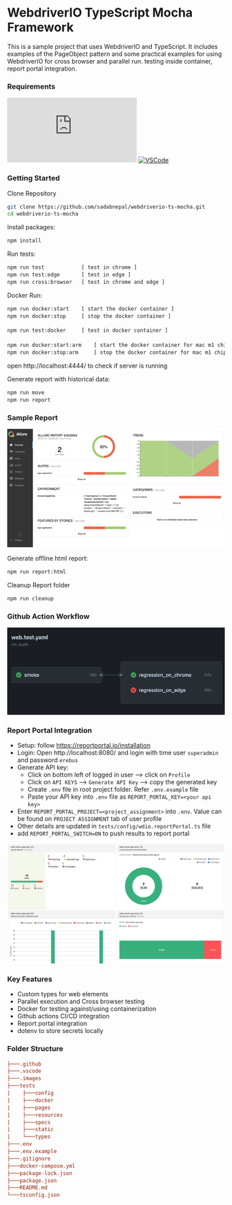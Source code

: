 # WebdriverIO TypeScript Mocha Framework

This is a sample project that uses WebdriverIO and TypeScript. It includes examples of the PageObject pattern and some practical examples for using WebdriverIO for cross browser and parallel run. testing inside container, report portal integration.

### Requirements

[![NodeJs](https://img.shields.io/badge/-NodeJS%20v%20>=%2016-white?logo=node.js)](https://nodejs.org/en/download/)
[![VSCode](https://img.shields.io/badge/-Visual%20Studio%20Code-%233178C6?logo=visual-studio-code)](https://code.visualstudio.com/download)

### Getting Started

Clone Repository

```bash
git clone https://github.com/sadabnepal/webdriverio-ts-mocha.git
cd webdriverio-ts-mocha
```

Install packages:

```bash
npm install
```

Run tests:

```bash
npm run test            [ test in chrome ]
npm run test:edge       [ test in edge ]
npm run cross:browser   [ test in chrome and edge ]
```

Docker Run:

```bash
npm run docker:start    [ start the docker container ]
npm run docker:stop     [ stop the docker container ]

npm run test:docker     [ test in docker container ]

npm run docker:start:arm    [ start the docker container for mac m1 chip ]
npm run docker:stop:arm     [ stop the docker container for mac m1 chip ]
```
open http://localhost:4444/ to check if server is running

Generate report with historical data:
```bash
npm run move
npm run report
```
### Sample Report
![allure_report](./images/allureHome.png)

Generate offline html report:
```bash
npm run report:html
```

Cleanup Report folder

```bash
npm run cleanup
```
### Github Action Workflow
![docker_run](./images/githubRun.png)

### Report Portal Integration
- Setup: follow https://reportportal.io/installation
- Login: Open http://localhost:8080/ and login with time user `superadmin` and password `erebus`
- Generate API key:
    - Click on bottom left of logged in user --> click on `Profile`
    - Click on `API KEYS` --> `Generate API Key` --> copy the generated key
    - Create `.env` file in root project folder. Refer `.env.example` file
    - Paste your API key into `.env` file as `REPORT_PORTAL_KEY=<your api key>`
- Enter `REPORT_PORTAL_PROJECT=<project_assignment>` into `.env`. Value can be found on `PROJECT ASSIGNMENT` tab of user profile
- Other details are updated in `tests/config/wdio.reportPortal.ts` file
- add `REPORT_PORTAL_SWITCH=ON` to push results to report portal

![docker_run](./images/reportPortal.png)

### Key Features
- Custom types for web elements
- Parallel execution and Cross browser testing
- Docker for testing against/using containerization
- Github actions CI/CD integration
- Report portal integration
- dotenv to store secrets locally 

### Folder Structure

```ini
├───.github
├───.vscode
├───.images
├───tests
|    ├───config
|    ├───docker
|    ├───pages
|    ├───resources
|    ├───specs
|    ├───static
|    └───types
├───.env
├───.env.example
├───.gitignore
├───docker-compose.yml
├───package-lock.json
├───package.json
├───README.md
└───tsconfig.json
```
